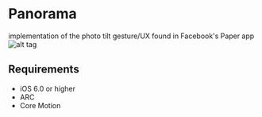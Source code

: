 Panorama
========

implementation of the photo tilt gesture/UX found in Facebook's Paper app
![alt tag](http://s3.jt.io/tilt.gif)


Requirements
----------
* iOS 6.0 or higher
* ARC
* Core Motion
